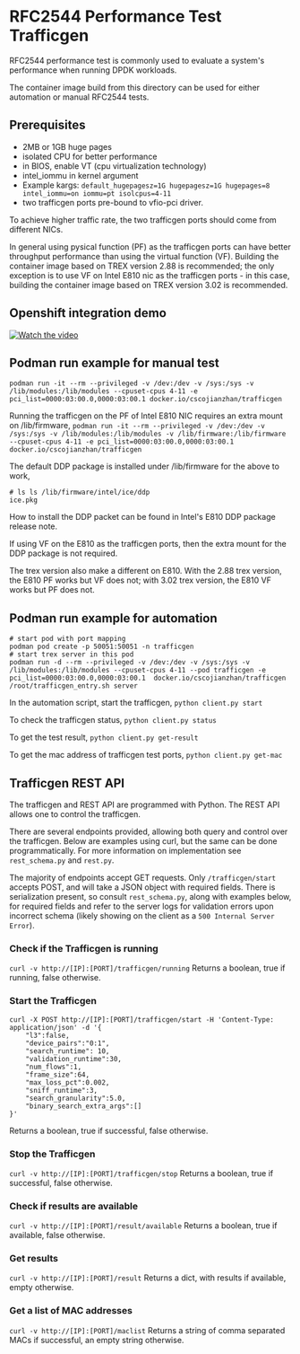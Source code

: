 
# RFC2544 Performance Test Trafficgen 

RFC2544 performance test is commonly used to evaluate a system's performance when running DPDK workloads.

The container image build from this directory can be used for either automation or manual RFC2544 tests.

## Prerequisites
+ 2MB or 1GB huge pages
+ isolated CPU for better performance
+ in BIOS, enable VT (cpu virtualization technology)
+ intel_iommu in kernel argument
+ Example kargs: `default_hugepagesz=1G hugepagesz=1G hugepages=8 intel_iommu=on iommu=pt isolcpus=4-11`
+ two trafficgen ports pre-bound to vfio-pci driver.

To achieve higher traffic rate, the two trafficgen ports should come from different NICs.

In general using pysical function (PF) as the trafficgen ports can have better throughput performance than using the virtual function (VF). Building the container image based on TREX version 2.88 is recommended; the only exception is to use VF on Intel E810 nic as the trafficgen ports - in this case, building the container image based on TREX version 3.02 is recommended.   

## Openshift integration demo

[![Watch the video](https://img.youtube.com/vi/C5s9DZC3D6c/maxresdefault.jpg)](https://youtu.be/C5s9DZC3D6c)

## Podman run example for manual test

`podman run -it --rm --privileged -v /dev:/dev -v /sys:/sys -v /lib/modules:/lib/modules --cpuset-cpus 4-11 -e pci_list=0000:03:00.0,0000:03:00.1 docker.io/cscojianzhan/trafficgen`

Running the trafficgen on the PF of Intel E810 NIC requires an extra mount on /lib/firmware,
`podman run -it --rm --privileged -v /dev:/dev -v /sys:/sys -v /lib/modules:/lib/modules -v /lib/firmware:/lib/firmware --cpuset-cpus 4-11 -e pci_list=0000:03:00.0,0000:03:00.1 docker.io/cscojianzhan/trafficgen`

The default DDP package is installed under /lib/firmware for the above to work,
```
# ls ls /lib/firmware/intel/ice/ddp
ice.pkg
```

How to install the DDP packet can be found in Intel's E810 DDP package release note.

If using VF on the E810 as the trafficgen ports, then the extra mount for the DDP package is not required.

The trex version also make a different on E810. With the 2.88 trex version, the E810 PF works but VF does not; with 3.02 trex version, the E810 VF works but PF does not.
 
## Podman run example for automation

```
# start pod with port mapping
podman pod create -p 50051:50051 -n trafficgen
# start trex server in this pod
podman run -d --rm --privileged -v /dev:/dev -v /sys:/sys -v /lib/modules:/lib/modules --cpuset-cpus 4-11 --pod trafficgen -e pci_list=0000:03:00.0,0000:03:00.1  docker.io/cscojianzhan/trafficgen /root/trafficgen_entry.sh server
```

In the automation script, start the trafficgen,
`python client.py start`

To check the trafficgen status,
`python client.py status`

To get the test result,
`python client.py get-result`

To get the mac address of trafficgen test ports,
`python client.py get-mac`

## Trafficgen REST API

The trafficgen and REST API are programmed with Python. The REST API allows one to control the trafficgen.

There are several endpoints provided, allowing both query and control over the trafficgen. Below are examples using curl, but the same can be done programmatically. For more information on implementation see `rest_schema.py` and `rest.py`.

The majority of endpoints accept GET requests. Only `/trafficgen/start` accepts POST, and will take a JSON object with required fields. There is serialization present, so consult `rest_schema.py`, along with examples below, for required fields and refer to the server logs for validation errors upon incorrect schema (likely showing on the client as a `500 Internal Server Error`).

### Check if the Trafficgen is running
`curl -v http://[IP]:[PORT]/trafficgen/running`
Returns a boolean, true if running, false otherwise.

### Start the Trafficgen
```
curl -X POST http://[IP]:[PORT]/trafficgen/start -H 'Content-Type: application/json' -d '{    
    "l3":false,
    "device_pairs":"0:1",
    "search_runtime": 10,
    "validation_runtime":30,
    "num_flows":1,
    "frame_size":64,
    "max_loss_pct":0.002,
    "sniff_runtime":3,
    "search_granularity":5.0,
    "binary_search_extra_args":[]
}'
```
Returns a boolean, true if successful, false otherwise.

### Stop the Trafficgen
`curl -v http://[IP]:[PORT]/trafficgen/stop`
Returns a boolean, true if successful, false otherwise.

### Check if results are available
`curl -v http://[IP]:[PORT]/result/available`
Returns a boolean, true if available, false otherwise.

### Get results
`curl -v http://[IP]:[PORT]/result`
Returns a dict, with results if available, empty otherwise.

### Get a list of MAC addresses
`curl -v http://[IP]:[PORT]/maclist`
Returns a string of comma separated MACs if successful, an empty string otherwise.